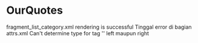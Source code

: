 # OurQuotes
fragment_list_category.xml rendering is successful
Tinggal error di bagian attrs.xml Can't determine type for tag '<enum name="left" value="0"/>' left maupun right
